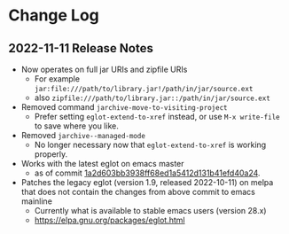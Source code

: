 # Change Log
## 2022-11-11 Release Notes

- Now operates on full jar URIs and zipfile URIs
  - For example `jar:file:///path/to/library.jar!/path/in/jar/source.ext`
  - also `zipfile:///path/to/library.jar::/path/in/jar/source.ext`
- Removed command `jarchive-move-to-visiting-project`
  - Prefer setting `eglot-extend-to-xref` instead, or use `M-x write-file` to save where you like.
- Removed `jarchive--managed-mode`
  - No longer necessary now that `eglot-extend-to-xref` is working properly.
- Works with the latest eglot on emacs master
  - as of commit [1a2d603bb3938ff68ed1a5412d131b41efd40a24](https://git.savannah.gnu.org/cgit/emacs.git/commit/?id=1a2d603bb3938ff68ed1a5412d131b41efd40a24 "Emacs upstream commit 1a2d603bb3938ff68ed1a5412d131b41efd40a24").
- Patches the legacy eglot (version 1.9, released 2022-10-11) on melpa that does not contain the changes from above commit to emacs mainline
  - Currently what is available to stable emacs users (version 28.x)
  - https://elpa.gnu.org/packages/eglot.html 
